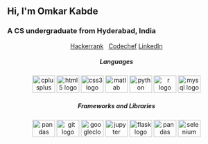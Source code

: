 <h2 align="left">Hi, I'm Omkar Kabde</h1>
<h3 align="left">A CS undergraduate from Hyderabad, India</h3>
<div align="center">
<a href="https://www.hackerrank.com/omkar334" target="blank">Hackerrank</a>&nbsp;&nbsp;
 <a href="https://www.codechef.com/users/omkar334" target="blank">Codechef</a>
 <a href="https://www.linkedin.com/in/omkar-kabde-1a668025b/ target="blank">LinkedIn</a>
</div>

<!--
<div align="center">
  <img src="https://github-readme-stats.vercel.app/api?username=omkar-334&hide_title=false&hide_rank=false&show_icons=true&include_all_commits=true&count_private=true&disable_animations=false&theme=dracula&locale=en&hide_border=false&order=1" height="150" alt="stats graph"  />
  <img src="https://github-readme-stats.vercel.app/api/top-langs?username=omkar-334&locale=en&hide_title=false&layout=compact&card_width=320&langs_count=5&theme=dracula&hide_border=false&order=2" height="150" alt="languages graph"  />
</div>
-->
<h5 align="center">Languages</h3>
<div align="center">
  <img src="https://cdn.jsdelivr.net/gh/devicons/devicon/icons/cplusplus/cplusplus-original.svg" height="40" width="52" alt="cplusplus logo"  />
  <img src="https://cdn.jsdelivr.net/gh/devicons/devicon/icons/html5/html5-original.svg" height="40" width="52" alt="html5 logo"  />
  <img src="https://cdn.jsdelivr.net/gh/devicons/devicon/icons/css3/css3-original.svg" height="40" width="52" alt="css3 logo"  />
  <img src="https://cdn.jsdelivr.net/gh/devicons/devicon/icons/matlab/matlab-original.svg" height="40" width="52" alt="matlab logo"  />
  <img src="https://cdn.jsdelivr.net/gh/devicons/devicon/icons/python/python-original.svg" height="40" width="52" alt="python logo"  />
  <img src="https://cdn.jsdelivr.net/gh/devicons/devicon/icons/r/r-original.svg" height="40" width="52" alt="r logo"  />
  <img src="https://cdn.jsdelivr.net/gh/devicons/devicon/icons/mysql/mysql-original.svg" height="40" width="52" alt="mysql logo"  />


  
</div>
<h5 align="center">Frameworks and Libraries</h3>
<div align="center">
 <img src="https://cdn.jsdelivr.net/gh/devicons/devicon/icons/arduino/arduino-original.svg" height="40" width="52" alt="pandas logo"  />
<img src="https://cdn.jsdelivr.net/gh/devicons/devicon/icons/git/git-original.svg" height="40" width="52" alt="git logo"  />
<img src="https://cdn.jsdelivr.net/gh/devicons/devicon/icons/googlecloud/googlecloud-original.svg" height="40" width="52" alt="googlecloud logo"  />
<img src="https://cdn.jsdelivr.net/gh/devicons/devicon/icons/jupyter/jupyter-original.svg" height="40" width="52" alt="jupyter logo"  />
<img src="https://cdn.jsdelivr.net/gh/devicons/devicon/icons/flask/flask-original.svg" height="40" width="52" alt="flask logo"  />
<img src="https://cdn.jsdelivr.net/gh/devicons/devicon/icons/pandas/pandas-original.svg" height="40" width="52" alt="pandas logo"  />
 <img src="https://cdn.jsdelivr.net/gh/devicons/devicon/icons/selenium/selenium-original.svg" height="40" width="52" alt="selenium logo"/>
</div>

